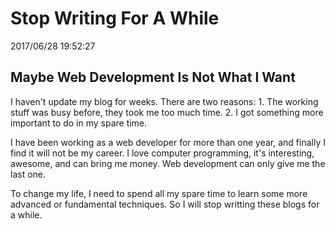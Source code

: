 # Stop Writing For A While
2017/06/28 19:52:27


## Maybe Web Development Is Not What I Want

I haven't update my blog for weeks. There are two reasons: 1. The working stuff was busy before, they took me too much time. 2. I got something more important to do in my spare time.

I have been working as a web developer for more than one year, and finally I find it will not be my career. I love computer programming, it's interesting, awesome, and can bring me money. Web development can only give me the last one.

To change my life, I need to spend all my spare time to learn some more advanced or fundamental techniques. So I will stop writting these blogs for a while.


